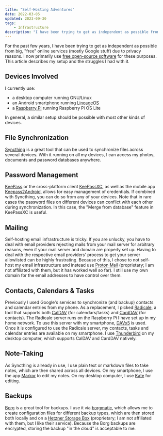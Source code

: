 ```yaml
---
title: "Self-Hosting Adventures"
date: 2022-03-05
updated: 2023-09-30
tags:
    - Infrastructure
description: "I have been trying to get as independent as possible from online services due to privacy reasons. This article describes my setup and struggles I had with it."
---
```


For the past few years, I have been trying to get as independent as possible from big, "free" online services (mostly Google stuff) due to privacy reasons. I now primarily use [free open-source software](https://en.wikipedia.org/wiki/Free_and_open-source_software) for these purposes.
This article describes my setup and the struggles I had with it.

<!-- more -->

## Devices Involved

I currently use:

- a desktop computer running GNU/Linux
- an Android smartphone running [LineageOS](https://lineageos.org/)
- a [Raspberry Pi](https://www.raspberrypi.com) running Raspberry Pi OS Lite

In general, a similar setup should be possible with most other kinds of devices.

## File Synchronization

[Syncthing](https://syncthing.net/) is a great tool that can be used to synchronize files across several devices. With it running on all my devices, I can access my photos, documents and password databases anywhere.

## Password Management

[KeePass](https://keepass.info/) or the cross-platform client [KeePassXC](https://keepassxc.org/), as well as the mobile app [Keepass2Android](https://github.com/PhilippC/keepass2android), allows for easy management of credentials.
If combined with Syncthing, you can do so from any of your devices. Note that in rare cases the password files on different devices can conflict with each other during synchronization. In this case, the "Merge from database" feature in KeePassXC is useful.

## Mailing

Self-hosting email infrastructure is tricky. If you are unlucky, you have to deal with email providers rejecting mails from your mail server for arbitrary reasons, even if your mail server and domain are properly set up. Having to deal with the respective email providers' process to get your server allowlisted can be highly frustrating.
Because of this, I chose to not self-host my email infrastructure and instead use [Proton Mail](https://proton.me/mail) (proprietary; I am not affiliated with them, but it has worked well so far).
I still use my own domain for the email addresses to have control over them.

## Contacts, Calendars & Tasks

Previously I used Google's services to synchronize (and backup) contacts and calendar entries from my phone.
As a replacement, I picked [Radicale](https://radicale.org), a tool that supports both [CalDAV](https://en.wikipedia.org/wiki/CalDAV) (for calendars/tasks) and [CardDAV](https://en.wikipedia.org/wiki/CardDAV) (for contacts). The Radicale server runs on the Raspberry Pi I have set up in my home network.
To use this server with my smartphone, [DAVx5](https://www.davx5.com/) is used. Once it is configured to use the Radicale server, my contacts, tasks and calendar entries are available on my smartphone.
I use [Thunderbird](https://www.thunderbird.net) on my desktop computer, which supports CalDAV and CardDAV natively.

## Note-Taking

As Syncthing is already in use, I use plain text or markdown files to take notes, which are then shared across all devices. On my smartphone, I use the app [Markor](https://f-droid.org/en/packages/net.gsantner.markor/) to edit my notes. On my desktop computer, I use [Kate](https://apps.kde.org/kate/) for editing.

## Backups

[Borg](https://www.borgbackup.org/) is a great tool for backups. I use it via [borgmatic](https://torsion.org/borgmatic/), which allows me to create configuration files for different backup types, which are then stored both locally and on a [Hetzner Storage Box](https://www.hetzner.com/storage/storage-box) (proprietary; I am not affiliated with them, but I like their service). Because the Borg backups are encrypted, storing the backup "in the cloud" is acceptable to me.
